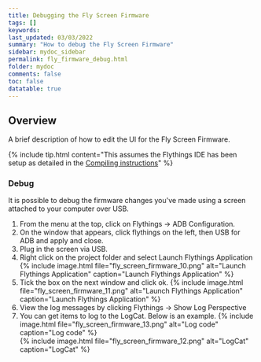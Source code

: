 ```yaml
---
title: Debugging the Fly Screen Firmware
tags: []
keywords: 
last_updated: 03/03/2022
summary: "How to debug the Fly Screen Firmware"
sidebar: mydoc_sidebar
permalink: fly_firmware_debug.html
folder: mydoc
comments: false
toc: false
datatable: true
---
```


## Overview

A brief description of how to edit the UI for the Fly Screen Firmware.  

{% include tip.html content="This assumes the Flythings IDE has been setup as detailed in the [Compiling instructions](fly_firmware_compile.html)" %}

### Debug

It is possible to debug the firmware changes you've made using a screen attached to your computer over USB.

1. From the menu at the top, click on Flythings -> ADB Configuration.
2. On the window that appears, click flythings on the left, then USB for ADB and apply and close.
3. Plug in the screen via USB.
4. Right click on the project folder and select Launch Flythings Application
{% include image.html file="fly_screen_firmware_10.png" alt="Launch Flythings Application" caption="Launch Flythings Application" %}  
5. Tick the box on the next window and click ok.
{% include image.html file="fly_screen_firmware_11.png" alt="Launch Flythings Application" caption="Launch Flythings Application" %} 
6. View the log messages by clicking Flythings -> Show Log Perspective
7. You can get items to log to the LogCat. Below is an example.
{% include image.html file="fly_screen_firmware_13.png" alt="Log code" caption="Log code" %}  
{% include image.html file="fly_screen_firmware_12.png" alt="LogCat" caption="LogCat" %}  